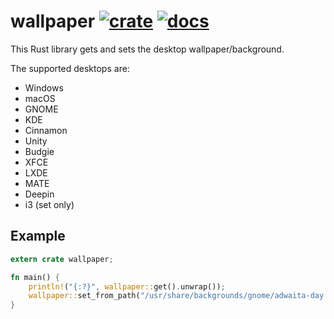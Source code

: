 # wallpaper [![crate](https://img.shields.io/crates/v/wallpaper.svg)](https://crates.io/crates/wallpaper) [![docs](https://docs.rs/wallpaper/badge.svg)](https://docs.rs/wallpaper)
This Rust library gets and sets the desktop wallpaper/background.

The supported desktops are:
* Windows
* macOS
* GNOME
* KDE
* Cinnamon
* Unity
* Budgie
* XFCE
* LXDE
* MATE
* Deepin
* i3 (set only)

## Example
```rust
extern crate wallpaper;

fn main() {
    println!("{:?}", wallpaper::get().unwrap());
    wallpaper::set_from_path("/usr/share/backgrounds/gnome/adwaita-day.png").unwrap();
}
```
